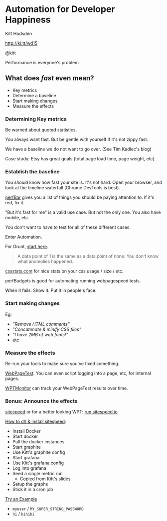 # Automation for Developer Happiness

Kitt Hodsden

http://ki.tt/wd15

@kitt

Performance is everyone's problem

## What does _fast_ even mean?

* Key metrics
* Determine a baseline
* Start making changes
* Measure the effects

### Determining Key metrics

Be warned about quoted statistics.

You always want fast. But be gentle with yourself if it's not zippy fast.

We have a baseline we do not want to go over. (See Tim Kadlec's blog)

Case study: Etsy has great goals (total page load time, page weight, etc).

### Establish the baseline

You _should_ know how fast your site is. It's not hard: Open your browser, and
look at the timeline waterfall (Chrome DevTools is best).

[perfBar](http://wpotools.github.io/perfBar/) gives you a list of things you
should be paying attention to. If it's red, fix it.

"But it's fast for me" is a valid use case. But not the only one. You also have
mobile, etc.

You don't want to have to test for all of these different cases.

Enter Automation.

For Grunt, [start here](http://github.com/kitt/grunt-perf-template).

> A data point of 1 is the same as a data point of none: You don't know what
> anomolies happened.

[cssstats.com](http://cssstats.com) for nice stats on your css usage / size /
etc.

perfBudgets is good for automating running webpagespeed tests.

When it fails. Show it. Put it in people's face.

### Start making changes

Eg:
* _"Remove HTML comments"_
* _"Concatenate & minify CSS files"_
* _"I have 2MB of web fonts!"_
* etc

### Measure the effects

Re-run your tools to make sure you've fixed something.

[WebPageTest](http://webpagetest.org). You can even script logging into a page,
etc, for internal pages.

[WPTMonitor](http://www.wptmonitor.org) can track your WebPageTest results over
time.

### Bonus: Announce the effects

[sitespeed](http://sitespeed.io) or for a better looking WPT:
[run.sitespeed.io](http://run.sitespeed.io)

[How to d/l & install sitespeed](snk.ms/sswpt):

* Install Docker
* Start docker
* Pull the docker instances
* Start graphite
* Use Kitt's graphite config
* Start grafana
* Use Kitt's grafana config
* Log into grafana
* Seed a single metric run
  * Copied from Kitt's slides
* Setup the graphs
* Stick it in a cron job

[Try an Example](http://tiny.run:3000)

* `myuser` / `MY_SUPER_STRING_PASSWORD`
* `hi` / `hihihi`
